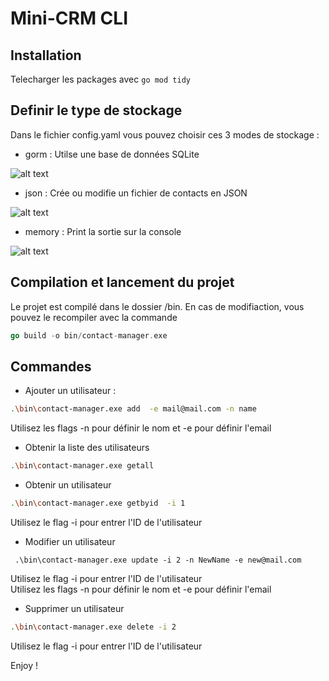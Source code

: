 
# Mini-CRM CLI 

## Installation 
Telecharger les packages avec
 ```go mod tidy``` 

## Definir le type de stockage 
Dans le fichier config.yaml vous pouvez choisir ces 3 modes de stockage : 
- gorm : Utilse une base de données SQLite


![alt text](db.png)

- json : Crée ou modifie un fichier de contacts en JSON 

![alt text](json.png)
- memory : Print la sortie sur la console 

![alt text](memory.png)


## Compilation et lancement du projet 

Le projet est compilé dans le dossier /bin. En cas de modifiaction, vous pouvez le recompiler avec la commande 

```go
go build -o bin/contact-manager.exe
```

## Commandes


* Ajouter un utilisateur : 

 ```bash
 .\bin\contact-manager.exe add  -e mail@mail.com -n name 
```
Utilisez les flags -n pour définir le nom et -e pour définir l'email


* Obtenir la liste des utilisateurs  
 ```bash
.\bin\contact-manager.exe getall
```

* Obtenir un utilisateur 

```bash
.\bin\contact-manager.exe getbyid  -i 1
```
Utilisez le flag -i pour entrer l'ID de l'utilisateur 

* Modifier un utilisateur 
```
 .\bin\contact-manager.exe update -i 2 -n NewName -e new@mail.com
```
Utilisez le flag -i pour entrer l'ID de l'utilisateur \
Utilisez les flags -n pour définir le nom et -e pour définir l'email

* Supprimer un utilisateur 
```bash 
.\bin\contact-manager.exe delete -i 2
```
Utilisez le flag -i pour entrer l'ID de l'utilisateur 

Enjoy ! 